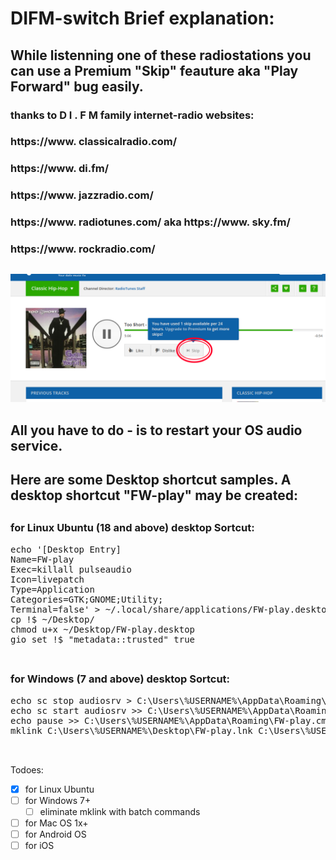 # DIFM-switch Brief explanation:
## While listenning one of these radiostations you can use a Premium "Skip" feauture aka "Play Forward" bug easily.

### thanks to  D I . F M  family internet-radio websites:

### https://www. classicalradio.com/
### https://www. di.fm/
### https://www. jazzradio.com/
### https://www. radiotunes.com/ aka https://www. sky.fm/
### https://www. rockradio.com/

## #

<img src='https://raw.githubusercontent.com/BigBoatCap/DIFM-switch/master/Selection_042.png' /> 

## #

## All you have to do - is to restart your OS audio service.

## Here are some Desktop shortcut samples. A desktop shortcut "FW-play" may be created:

## #

### for Linux Ubuntu (18 and above) desktop Sortcut:
<pre>echo '[Desktop Entry]
Name=FW-play
Exec=killall pulseaudio
Icon=livepatch
Type=Application
Categories=GTK;GNOME;Utility;
Terminal=false' > ~/.local/share/applications/FW-play.desktop
cp !$ ~/Desktop/
chmod u+x ~/Desktop/FW-play.desktop
gio set !$ "metadata::trusted" true

</pre>
## #
### for Windows (7 and above) desktop Sortcut:
<pre>echo sc stop audiosrv > C:\Users\%USERNAME%\AppData\Roaming\FW-play.cmd
echo sc start audiosrv >> C:\Users\%USERNAME%\AppData\Roaming\FW-play.cmd
echo pause >> C:\Users\%USERNAME%\AppData\Roaming\FW-play.cmd
mklink C:\Users\%USERNAME%\Desktop\FW-play.lnk C:\Users\%USERNAME%\AppData\Roaming\FW-play.cmd


</pre>


Todoes:
- [x] for Linux Ubuntu
- [ ] for Windows 7+ 
  - [ ] eliminate mklink with batch commands
- [ ] for Mac OS 1x+
- [ ] for Android OS
- [ ] for iOS
